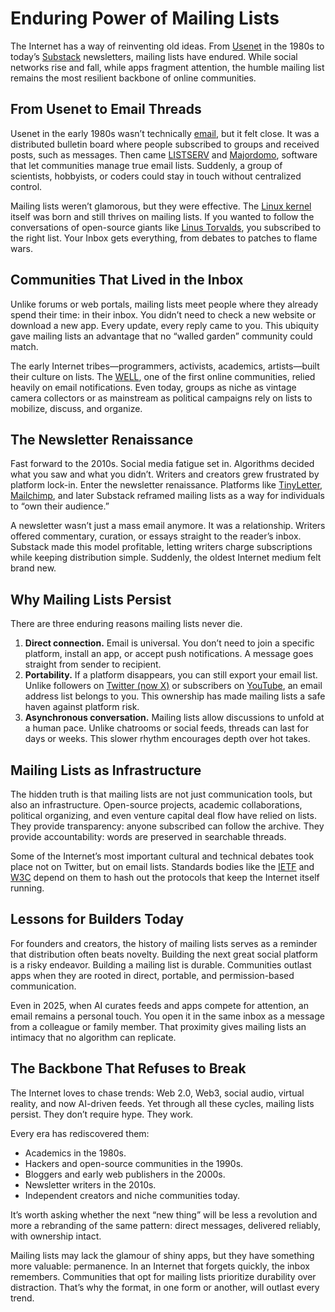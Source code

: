 # Enduring Power of Mailing Lists

The Internet has a way of reinventing old ideas. From [Usenet](https://en.wikipedia.org/wiki/Usenet) in the 1980s to today’s [Substack](https://en.wikipedia.org/wiki/Substack) newsletters, mailing lists have endured. While social networks rise and fall, while apps fragment attention, the humble mailing list remains the most resilient backbone of online communities.  

## From Usenet to Email Threads

Usenet in the early 1980s wasn’t technically [email](/2024/email/), but it felt close. It was a distributed bulletin board where people subscribed to groups and received posts, such as messages. Then came [LISTSERV](https://en.wikipedia.org/wiki/LISTSERV) and [Majordomo](https://en.wikipedia.org/wiki/Majordomo_(software)), software that let communities manage true email lists. Suddenly, a group of scientists, hobbyists, or coders could stay in touch without centralized control.  

Mailing lists weren’t glamorous, but they were effective. The [Linux kernel](https://en.wikipedia.org/wiki/Linux_kernel) itself was born and still thrives on mailing lists. If you wanted to follow the conversations of open-source giants like [Linus Torvalds](https://en.wikipedia.org/wiki/Linus_Torvalds), you subscribed to the right list. Your Inbox gets everything, from debates to patches to flame wars.

## Communities That Lived in the Inbox

Unlike forums or web portals, mailing lists meet people where they already spend their time: in their inbox. You didn’t need to check a new website or download a new app. Every update, every reply came to you. This ubiquity gave mailing lists an advantage that no “walled garden” community could match.  

The early Internet tribes—programmers, activists, academics, artists—built their culture on lists. The [WELL](https://en.wikipedia.org/wiki/The_WELL), one of the first online communities, relied heavily on email notifications. Even today, groups as niche as vintage camera collectors or as mainstream as political campaigns rely on lists to mobilize, discuss, and organize.  

## The Newsletter Renaissance

Fast forward to the 2010s. Social media fatigue set in. Algorithms decided what you saw and what you didn’t. Writers and creators grew frustrated by platform lock-in. Enter the newsletter renaissance. Platforms like [TinyLetter](https://en.wikipedia.org/wiki/TinyLetter), [Mailchimp](https://en.wikipedia.org/wiki/Mailchimp), and later Substack reframed mailing lists as a way for individuals to “own their audience.”  

A newsletter wasn’t just a mass email anymore. It was a relationship. Writers offered commentary, curation, or essays straight to the reader’s inbox. Substack made this model profitable, letting writers charge subscriptions while keeping distribution simple. Suddenly, the oldest Internet medium felt brand new.  

## Why Mailing Lists Persist

There are three enduring reasons mailing lists never die.  

1. **Direct connection.** Email is universal. You don’t need to join a specific platform, install an app, or accept push notifications. A message goes straight from sender to recipient.  
2. **Portability.** If a platform disappears, you can still export your email list. Unlike followers on [Twitter (now X)](https://en.wikipedia.org/wiki/X.com) or subscribers on [YouTube](https://en.wikipedia.org/wiki/YouTube), an email address list belongs to you. This ownership has made mailing lists a safe haven against platform risk.  
3. **Asynchronous conversation.** Mailing lists allow discussions to unfold at a human pace. Unlike chatrooms or social feeds, threads can last for days or weeks. This slower rhythm encourages depth over hot takes.  

## Mailing Lists as Infrastructure

The hidden truth is that mailing lists are not just communication tools, but also an infrastructure. Open-source projects, academic collaborations, political organizing, and even venture capital deal flow have relied on lists. They provide transparency: anyone subscribed can follow the archive. They provide accountability: words are preserved in searchable threads.  

Some of the Internet’s most important cultural and technical debates took place not on Twitter, but on email lists. Standards bodies like the [IETF](https://en.wikipedia.org/wiki/Internet_Engineering_Task_Force) and [W3C](https://en.wikipedia.org/wiki/World_Wide_Web_Consortium) depend on them to hash out the protocols that keep the Internet itself running.  

## Lessons for Builders Today

For founders and creators, the history of mailing lists serves as a reminder that distribution often beats novelty. Building the next great social platform is a risky endeavor. Building a mailing list is durable. Communities outlast apps when they are rooted in direct, portable, and permission-based communication.  

Even in 2025, when AI curates feeds and apps compete for attention, an email remains a personal touch. You open it in the same inbox as a message from a colleague or family member. That proximity gives mailing lists an intimacy that no algorithm can replicate.  

## The Backbone That Refuses to Break

The Internet loves to chase trends: Web 2.0, Web3, social audio, virtual reality, and now AI-driven feeds. Yet through all these cycles, mailing lists persist. They don’t require hype. They work.  

Every era has rediscovered them:  
- Academics in the 1980s.  
- Hackers and open-source communities in the 1990s.  
- Bloggers and early web publishers in the 2000s.  
- Newsletter writers in the 2010s.  
- Independent creators and niche communities today.  

It’s worth asking whether the next “new thing” will be less a revolution and more a rebranding of the same pattern: direct messages, delivered reliably, with ownership intact.  

Mailing lists may lack the glamour of shiny apps, but they have something more valuable: permanence. In an Internet that forgets quickly, the inbox remembers. Communities that opt for mailing lists prioritize durability over distraction. That’s why the format, in one form or another, will outlast every trend.